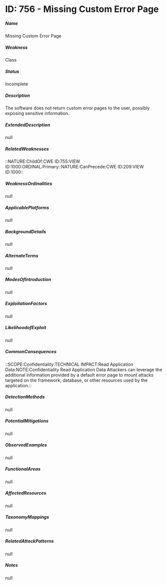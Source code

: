 # ID: 756 - Missing Custom Error Page
<h5>Name</h5>Missing Custom Error Page
<h5>Weakness</h5>Class
<h5>Status</h5>Incomplete
<h5>Description</h5>The software does not return custom error pages to the user, possibly exposing sensitive information.
<h5>ExtendedDescription</h5>null
<h5>RelatedWeaknesses</h5>::NATURE:ChildOf:CWE ID:755:VIEW ID:1000:ORDINAL:Primary::NATURE:CanPrecede:CWE ID:209:VIEW ID:1000::
<h5>WeaknessOrdinalities</h5>null
<h5>ApplicablePlatforms</h5>null
<h5>BackgroundDetails</h5>null
<h5>AlternateTerms</h5>null
<h5>ModesOfIntroduction</h5>null
<h5>ExploitationFactors</h5>null
<h5>LikelihoodofExploit</h5>null
<h5>CommonConsequences</h5>::SCOPE:Confidentiality:TECHNICAL IMPACT:Read Application Data:NOTE:Confidentiality Read Application Data Attackers can leverage the additional information provided by a default error page to mount attacks targeted on the framework, database, or other resources used by the application.::
<h5>DetectionMethods</h5>null
<h5>PotentialMitigations</h5>null
<h5>ObservedExamples</h5>null
<h5>FunctionalAreas</h5>null
<h5>AffectedResources</h5>null
<h5>TaxonomyMappings</h5>null
<h5>RelatedAttackPatterns</h5>null
<h5>Notes</h5>null

